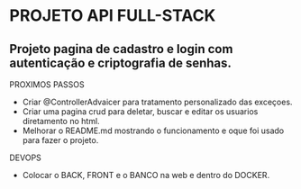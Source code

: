 # PROJETO API FULL-STACK
## Projeto pagina de cadastro e login com autenticação e criptografia de senhas.

 
PROXIMOS PASSOS
- Criar @ControllerAdvaicer para tratamento personalizado das exceçoes.
- Criar uma pagina crud para deletar, buscar e editar os usuarios diretamento no html.
- Melhorar o README.md mostrando o funcionamento e oque foi usado para fazer o projeto.

DEVOPS
- Colocar o BACK, FRONT e o BANCO na web e  dentro do DOCKER.


